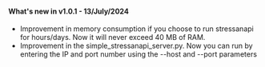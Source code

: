 #### What's new in v1.0.1 - 13/July/2024

- Improvement in memory consumption if you choose to run stressanapi for hours/days. Now it will never exceed 40 MB of RAM.
- Improvement in the simple_stressanapi_server.py. Now you can run by entering the IP and port number using the --host and --port parameters